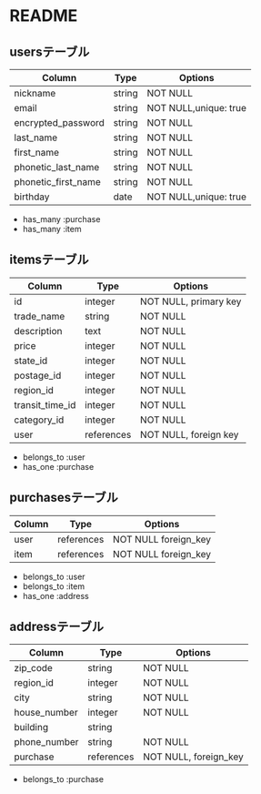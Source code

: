 # README

## usersテーブル

| Column             | Type      | Options                   |
| ------------------ | ----------| --------------------------|
| nickname           | string    | NOT NULL                  |
| email              | string    | NOT NULL,unique: true     |
| encrypted_password | string    | NOT NULL                  |
| last_name          | string    | NOT NULL                  |
| first_name         | string    | NOT NULL                  |
| phonetic_last_name | string    | NOT NULL                  |
| phonetic_first_name| string    | NOT NULL                  |
| birthday           | date      | NOT NULL,unique: true     |

- has_many :purchase
- has_many :item

## itemsテーブル

| Column             | Type      | Options                   |
| ------------------ | ----------| --------------------------|
| id                 | integer   | NOT NULL, primary key     |
| trade_name         | string    | NOT NULL                  |
| description        | text      | NOT NULL                  |
| price              | integer   | NOT NULL                  |
| state_id           | integer   | NOT NULL                  |
| postage_id         | integer   | NOT NULL                  |
| region_id          | integer   | NOT NULL                  |
| transit_time_id    | integer   | NOT NULL                  |
| category_id        | integer   | NOT NULL                  |
| user               | references| NOT NULL, foreign key     |

-	belongs_to :user
-	has_one :purchase


## purchasesテーブル

| Column             | Type      | Options                   |
| ------------------ | ----------| ------------------------- |
| user               | references| NOT NULL foreign_key      |
| item               | references| NOT NULL foreign_key      |

- belongs_to :user 
- belongs_to :item
-	has_one :address


## addressテーブル

| Column             | Type      | Options                   |
| ------------------ | ----------| ------------------------- |
| zip_code           | string    | NOT NULL                  |
| region_id          | integer   | NOT NULL                  |
| city               | string    | NOT NULL                  |
| house_number       | integer   | NOT NULL                  |
| building           | string    |                           |
| phone_number       | string    | NOT NULL                  |
| purchase           | references| NOT NULL, foreign_key     |

- belongs_to :purchase